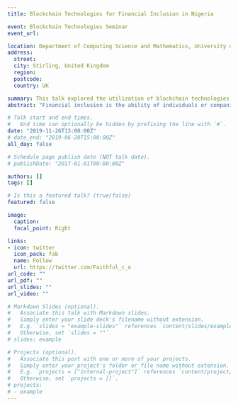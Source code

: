 ```yaml
---
title: Blockchain Technologies for Financial Inclusion in Nigeria

event: Blockchain Technologies Seminar
event_url: 

location: Department of Computing Science and Mathematics, University of Stirling, United Kingdom.
address:
  street: 
  city: Stirling, United Kingdom
  region: 
  postcode: 
  country: UK

summary: This talk explored the utilization of blockchain technologies in achieving financial inclusion in Nigeria.
abstract: "Financial inclusion is the ability of individuals or companies to gain access to financial services at affordable and sustainable costs. It ensures that the financial products and services such as credit, insurance, payments, transactions and savings meets the needs of both businesses and individuals. The situation of the over two billion unbanked individuals in developing countries is one that calls for urgent and immediate sustainable solution. In Nigeria, according to the Lagos Business School LBS (2018) report, 136 out of the total 198 million Nigerians are financially excluded, that is about 68.7% of Nigerians. Blockchain technologies, through the utilization of an immutable ledger has the promise of being able to provide a trustworthy and more efficient system. The talk discussed the pertinent roles and applications of blockchain technologies for financial inclusion in Nigeria."

# Talk start and end times.
#   End time can optionally be hidden by prefixing the line with `#`.
date: "2019-11-26T13:00:00Z"
# date_end: "2019-06-20T15:00:00Z"
all_day: false

# Schedule page publish date (NOT talk date).
# publishDate: "2017-01-01T00:00:00Z"

authors: []
tags: []

# Is this a featured talk? (true/false)
featured: false

image:
  caption: 
  focal_point: Right

links:
- icon: twitter
  icon_pack: fab
  name: Follow
  url: https://twitter.com/Faithful_c_o
url_code: ""
url_pdf: ""
url_slides: ""
url_video: ""

# Markdown Slides (optional).
#   Associate this talk with Markdown slides.
#   Simply enter your slide deck's filename without extension.
#   E.g. `slides = "example-slides"` references `content/slides/example-slides.md`.
#   Otherwise, set `slides = ""`.
# slides: example

# Projects (optional).
#   Associate this post with one or more of your projects.
#   Simply enter your project's folder or file name without extension.
#   E.g. `projects = ["internal-project"]` references `content/project/deep-learning/index.md`.
#   Otherwise, set `projects = []`.
# projects:
# - example
---
```

